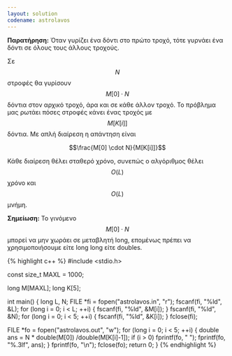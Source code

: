 ```yaml
---
layout: solution
codename: astrolavos
---
```



**Παρατήρηση:** Όταν γυρίζει ένα δόντι στο πρώτο τροχό, τότε γυρνάει ένα δόντι σε όλους τους άλλους τροχούς. 

Σε $$N$$ στροφές θα γυρίσουν $$M[0] \cdot N$$ δόντια στον αρχικό τροχό, άρα και σε κάθε άλλον τροχό. Το πρόβλημα μας ρωτάει πόσες στροφές κάνει ένας τροχός με $$M[K[i]]$$ δόντια. Με απλή διαίρεση η απάντηση είναι 

$$\frac{M[0] \cdot N}{M[K[i]]}$$

Κάθε διαίρεση θέλει σταθερό χρόνο, συνεπώς ο αλγόριθμος θέλει $$O(L)$$ χρόνο και $$O(L)$$ μνήμη.

**Σημείωση:** Το γινόμενο $$M[0] \cdot N$$ μπορεί να μην χωράει σε μεταβλητή long, επομένως πρέπει να χρησιμοποιήσουμε είτε long long είτε doubles. 

{% highlight c++ %}
#include <stdio.h>

const size_t MAXL = 1000;

long M[MAXL];
long K[5];

int main() {
   long L, N; 
   FILE *fi = fopen("astrolavos.in", "r");
   fscanf(fi, "%ld", &L);
   for (long i = 0; i < L; ++i) {
      fscanf(fi, "%ld", &M[i]);
   }
   fscanf(fi, "%ld", &N);
   for (long i = 0; i < 5; ++i) {
      fscanf(fi, "%ld", &K[i]);
   }
   fclose(fi);
   
   FILE *fo = fopen("astrolavos.out", "w");
   for (long i = 0; i < 5; ++i) {
      double ans = N * double(M[0]) /double(M[K[i]-1]);
      if (i > 0) fprintf(fo, " ");
      fprintf(fo, "%.3lf", ans);
   }
   fprintf(fo, "\n");
   fclose(fo);
   return 0;
}
{% endhighlight %}
